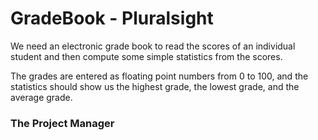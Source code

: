 # GradeBook - Pluralsight

We need an electronic grade book to read the scores of an individual student and then compute some simple statistics from the scores.

The grades are entered as floating point numbers from 0 to 100, and the statistics should show us the highest grade, the lowest grade, and the average grade.

### The Project Manager
